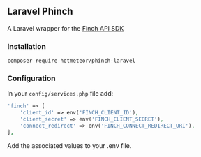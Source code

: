 ## Laravel Phinch

A Laravel wrapper for the [Finch API SDK](https://github.com/getclair/phinch)

### Installation

```shell
composer require hotmeteor/phinch-laravel
```

### Configuration

In your `config/services.php` file add:

```php
'finch' => [
    'client_id' => env('FINCH_CLIENT_ID'),
    'client_secret' => env('FINCH_CLIENT_SECRET'),
    'connect_redirect' => env('FINCH_CONNECT_REDIRECT_URI'),
],
```

Add the associated values to your .env file.
